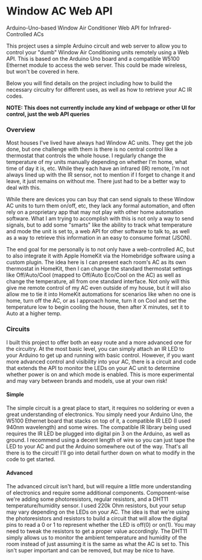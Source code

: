 # Window AC Web API
Arduino-Uno-based Window Air Conditioner Web API for Infrared-Controlled ACs

This project uses a simple Arduino circuit and web server to allow you to control your "dumb" Window Air Conditioning units remotely using a Web API. This is based on the Arduino Uno board and a compatible W5100 Ethernet module to access the web server. This could be made wireless, but won't be covered in here.

Below you will find details on the project including how to build the necessary circuitry for different uses, as well as how to retrieve your AC IR codes.

**NOTE: This does not currently include any kind of webpage or other UI for control, just the web API queries**

### Overview
Most houses I've lived have always had Window AC units. They get the job done, but one challenge with them is there is no central control like a thermostat that controls the whole house. I regularly change the temperature of my units manually depending on whether I'm home, what time of day it is, etc. While they each have an infrared (IR) remote, I'm not always lined up with the IR sensor, not to mention if I forget to change it and leave, it just remains on without me. There just had to be a better way to deal with this.

While there are devices you can buy that can send signals to these Window AC units to turn them on/off, etc, they lack any formal automation, and often rely on a proprietary app that may not play with other home automation software. What I am trying to accomplish with this is not only a way to send signals, but to add some "smarts" like the ability to track what temperature and mode the unit is set to, a web API for other software to talk to, as well as a way to retrieve this information in an easy to consume format (JSON). 

The end goal for me personally is to not only have a web-controlled AC, but to also integrate it with Apple HomeKit via the Homebridge software using a custom plugin. The idea here is I can present each room's AC as its own thermostat in HomeKit, then I can change the standard thermostat settings like Off/Auto/Cool (mapped to Off/Auto Eco/Cool on the AC) as well as change the temperature, all from one standard interface. Not only will this give me remote control of my AC even outside of my house, but it will also allow me to tie it into HomeKit automations for scenarios like when no one is home, turn off the AC, or as I approach home, turn it on Cool and set the temperature low to begin cooling the house, then after X minutes, set it to Auto at a higher temp. 

### Circuits
I built this project to offer both an easy route and a more advanced one for the circuitry. At the most basic level, you can simply attach an IR LED to your Arduino to get up and running with basic control. However, if you want more advanced control and visibility into your AC, there is a circuit and code that extends the API to monitor the LEDs on your AC unit to determine whether power is on and which mode is enabled. This is more experimental and may vary between brands and models, use at your own risk!

#### Simple
The simple circuit is a great place to start, it requires no soldering or even a great understanding of electronics. You simply need your Arduino Uno, the W5100 Ethernet board that stacks on top of it, a compatible IR LED (I used 940nm wavelength) and some wires. The compatible IR library being used requires the IR LED be plugged into digital pin 3 on the Arduino, as well as ground. I recommend using a decent length of wire so you can just tape the LED to your AC and put the Arduino somewhere out of the way. That's all there is to the circuit! I'll go into detail further down on what to modify in the code to get started.

#### Advanced
The advanced circuit isn't hard, but will require a little more understanding of electronics and require some additional components. Component-wise we're adding some photoresistors, regular resistors, and a DHT11 temperature/humidity sensor. I used 220k Ohm resistors, but your setup may vary depending on the LEDs on your AC. The idea is that we're using the photoresistors and resistors to build a circuit that will allow the digital pins to read a 0 or 1 to represent whether the LED is off(0) or on(1). You may need to tweak the resistors to get a proper value accordingly. The DHT11 simply allows us to monitor the ambient temperature and humidity of the room instead of just assuming it is the same as what the AC is set to. This isn't super important and can be removed, but may be nice to have. 
